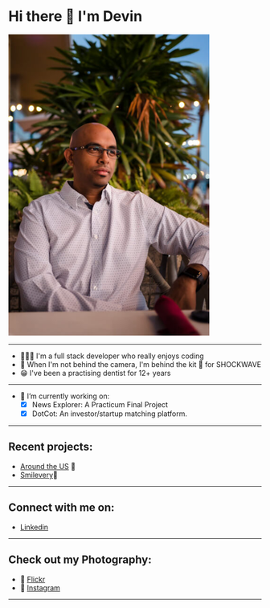 # Hi there 👋 I'm Devin

<img text-align=center height=600px src='https://github.com/mentalcaries/mentalcaries/blob/main/minipro.jpg' alt='So much Devin' />

---
- 👨🏽‍💻 I'm a full stack developer who really enjoys coding
- 📸 When I'm not behind the camera, I'm behind the kit 🥁 for SHOCKWAVE
- 😁 I've been a practising dentist for 12+ years

---

- 🔭 I’m currently working on:
 	- [x] News Explorer: A Practicum Final Project
  - [x] DotCot: An investor/startup matching platform.
---

## Recent projects:
 - [Around the US](https://github.com/mentalcaries/react-around-api-full) 🚗
 - [Smilevery](https://github.com/mentalcaries/smilevery-react)💌

---

## Connect with me on:
 - [Linkedin](https://www.linkedin.com/in/devin-jaggernauth)
 ---
 
## Check out my Photography:
 - 📸 [Flickr](https://www.flickr.com/photos/neexis/)
 - 🤢 [Instagram](https://www.instagram.com/devinshi.photo/)
 ---

<!--
**mentalcaries/mentalcaries** is a ✨ _special_ ✨ repository because its `README.md` (this file) appears on your GitHub profile.

Here are some ideas to get you started:

- 🔭 I’m currently working on ...
- 🌱 I’m currently learning ...
- 👯 I’m looking to collaborate on ...
- 🤔 I’m looking for help with ...
- 💬 Ask me about ...
- 📫 How to reach me: ...
- 😄 Pronouns: ...
- ⚡ Fun fact: ...
-->

